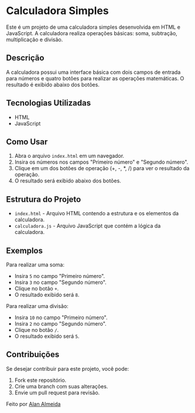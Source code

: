 # Calculadora Simples

Este é um projeto de uma calculadora simples desenvolvida em HTML e JavaScript. A calculadora realiza operações básicas: soma, subtração, multiplicação e divisão.

## Descrição

A calculadora possui uma interface básica com dois campos de entrada para números e quatro botões para realizar as operações matemáticas. O resultado é exibido abaixo dos botões.

## Tecnologias Utilizadas

- HTML
- JavaScript

## Como Usar

1. Abra o arquivo `index.html` em um navegador.
2. Insira os números nos campos "Primeiro número" e "Segundo número".
3. Clique em um dos botões de operação (+, -, *, /) para ver o resultado da operação.
4. O resultado será exibido abaixo dos botões.

## Estrutura do Projeto

- `index.html` - Arquivo HTML contendo a estrutura e os elementos da calculadora.
- `calculadora.js` - Arquivo JavaScript que contém a lógica da calculadora.

## Exemplos

Para realizar uma soma:
- Insira `5` no campo "Primeiro número".
- Insira `3` no campo "Segundo número".
- Clique no botão `+`.
- O resultado exibido será `8`.

Para realizar uma divisão:
- Insira `10` no campo "Primeiro número".
- Insira `2` no campo "Segundo número".
- Clique no botão `/`.
- O resultado exibido será `5`.

## Contribuições

Se desejar contribuir para este projeto, você pode:

1. Fork este repositório.
2. Crie uma branch com suas alterações.
3. Envie um pull request para revisão.


Feito por [Alan Almeida](https://github.com/AlanCodeQuality)
